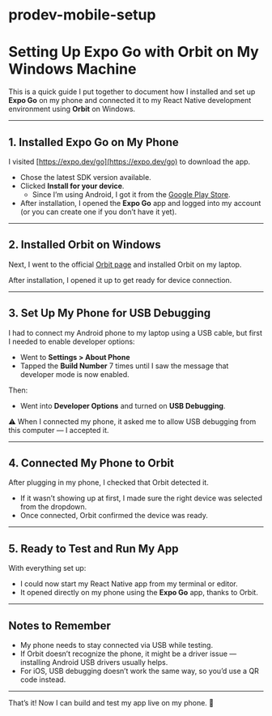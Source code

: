 # prodev-mobile-setup

# Setting Up Expo Go with Orbit on My Windows Machine

This is a quick guide I put together to document how I installed and set up **Expo Go** on my phone and connected it to my React Native development environment using **Orbit** on Windows.

---

## 1. Installed Expo Go on My Phone

I visited [https://expo.dev/go](https://expo.dev/go) to download the app.

- Chose the latest SDK version available.
- Clicked **Install for your device**.
  - Since I’m using Android, I got it from the [Google Play Store](https://play.google.com/store/apps/details?id=host.exp.exponent).
- After installation, I opened the **Expo Go** app and logged into my account (or you can create one if you don’t have it yet).

---

## 2. Installed Orbit on Windows

Next, I went to the official [Orbit page](https://expo.dev/orbit) and installed Orbit on my laptop.

After installation, I opened it up to get ready for device connection.

---

## 3. Set Up My Phone for USB Debugging

I had to connect my Android phone to my laptop using a USB cable, but first I needed to enable developer options:

- Went to **Settings > About Phone**
- Tapped the **Build Number** 7 times until I saw the message that developer mode is now enabled.

Then:

- Went into **Developer Options** and turned on **USB Debugging**.

⚠️ When I connected my phone, it asked me to allow USB debugging from this computer — I accepted it.

---

## 4. Connected My Phone to Orbit

After plugging in my phone, I checked that Orbit detected it.

- If it wasn’t showing up at first, I made sure the right device was selected from the dropdown.
- Once connected, Orbit confirmed the device was ready.

---

## 5. Ready to Test and Run My App

With everything set up:
- I could now start my React Native app from my terminal or editor.
- It opened directly on my phone using the **Expo Go** app, thanks to Orbit.

---

## Notes to Remember

- My phone needs to stay connected via USB while testing.
- If Orbit doesn’t recognize the phone, it might be a driver issue — installing Android USB drivers usually helps.
- For iOS, USB debugging doesn’t work the same way, so you’d use a QR code instead.

---

That’s it! Now I can build and test my app live on my phone. 🚀
